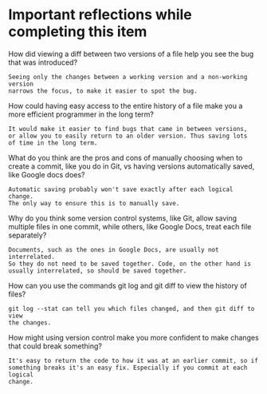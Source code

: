 # Important reflections while completing this item

How did viewing a diff between two versions of a file help you see the bug that
was introduced?

    Seeing only the changes between a working version and a non-working version
    narrows the focus, to make it easier to spot the bug.

How could having easy access to the entire history of a file make you a more
efficient programmer in the long term?

    It would make it easier to find bugs that came in between versions,
    or allow you to easily return to an older version. Thus saving lots
    of time in the long term.

What do you think are the pros and cons of manually choosing when to create a
commit, like you do in Git, vs having versions automatically saved, like Google
docs does?

    Automatic saving probably won't save exactly after each logical change.
    The only way to ensure this is to manually save.

Why do you think some version control systems, like Git, allow saving multiple
files in one commit, while others, like Google Docs, treat each file separately?

    Documents, such as the ones in Google Docs, are usually not interrelated.
    So they do not need to be saved together. Code, on the other hand is
    usually interrelated, so should be saved together.

How can you use the commands git log and git diff to view the history of files?

    git log --stat can tell you which files changed, and then git diff to view
    the changes.

How might using version control make you more confident to make changes that
could break something?

    It's easy to return the code to how it was at an earlier commit, so if
    something breaks it's an easy fix. Especially if you commit at each logical
    change.
